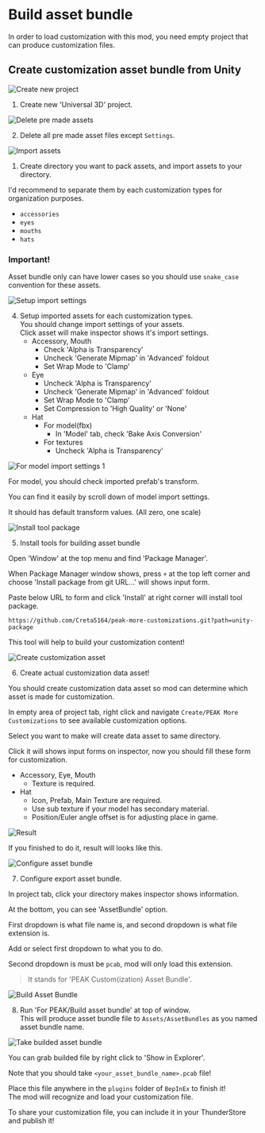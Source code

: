 # Build asset bundle

In order to load customization with this mod, you need empty project that can produce customization files.

## Create customization asset bundle from Unity

![Create new project](./img/build-asset-bundle-1.png)

1. Create new 'Universal 3D' project.

![Delete pre made assets](./img/build-asset-bundle-2.png)

2. Delete all pre made asset files except `Settings`.

![Import assets](./img/build-asset-bundle-3.png)

1. Create directory you want to pack assets, and import assets to your directory.

I'd recommend to separate them by each customization types for organization purposes.
- `accessories`
- `eyes`
- `mouths`
- `hats`

### Important!

Asset bundle only can have lower cases so you should use `snake_case` convention for these assets.

![Setup import settings](./img/build-asset-bundle-4.png)

4. Setup imported assets for each customization types.  
   You should change import settings of your assets.  
   Click asset will make inspector shows it's import settings.
   - Accessory, Mouth
     - Check 'Alpha is Transparency'
     - Uncheck 'Generate Mipmap' in 'Advanced' foldout
     - Set Wrap Mode to 'Clamp'
   - Eye
     - Uncheck 'Alpha is Transparency'
     - Uncheck 'Generate Mipmap' in 'Advanced' foldout
     - Set Wrap Mode to 'Clamp'
     - Set Compression to 'High Quality' or 'None'
   - Hat
     - For model(fbx)
       - In 'Model' tab, check 'Bake Axis Conversion'
     - For textures
       - Uncheck 'Alpha is Transparency'

![For model import settings 1](./img/build-asset-bundle-5.png)

For model, you should check imported prefab's transform.

You can find it easily by scroll down of model import settings.

It should has default transform values. (All zero, one scale)

![Install tool package](./img/build-asset-bundle-6.png)

5. Install tools for building asset bundle

Open 'Window' at the top menu and find 'Package Manager'.

When Package Manager window shows, press `+` at the top left corner
and choose 'Install package from git URL...' will shows input form.

Paste below URL to form and click 'Install' at right corner will install tool package.

```
https://github.com/Creta5164/peak-more-customizations.git?path=unity-package
```

This tool will help to build your customization content!

![Create customization asset](./img/build-asset-bundle-7.gif)

6. Create actual customization data asset!

You should create customization data asset so mod can determine which asset is made for customization.

In empty area of project tab, right click and navigate
`Create/PEAK More Customizations` to see available customization options.

Select you want to make will create data asset to same directory.

Click it will shows input forms on inspector,
now you should fill these form for customization.

- Accessory, Eye, Mouth
  - Texture is required.
- Hat
  - Icon, Prefab, Main Texture are required.
  - Use sub texture if your model has secondary material.
  - Position/Euler angle offset is for adjusting place in game.

![Result](./img/build-asset-bundle-8.png)

If you finished to do it, result will looks like this.

![Configure asset bundle](./img/build-asset-bundle-9.gif)

7. Configure export asset bundle.

In project tab, click your directory makes inspector shows information.

At the bottom, you can see 'AssetBundle' option.

First dropdown is what file name is, and second dropdown is what file extension is.

Add or select first dropdown to what you to do.

Second dropdown is must be `pcab`, mod will only load this extension.

> It stands for 'PEAK Custom(ization) Asset Bundle'.

![Build Asset Bundle](./img/build-asset-bundle-10.png)

8. Run 'For PEAK/Build asset bundle' at top of window.  
   This will produce asset bundle file to `Assets/AssetBundles`
   as you named asset bundle name.

![Take builded asset bundle](./img/build-asset-bundle-11.png)

You can grab builded file by right click to 'Show in Explorer'.

Note that you should take `<your_asset_bundle_name>.pcab` file!

Place this file anywhere in the `plugins` folder of `BepInEx` to finish it!  
The mod will recognize and load your customization file.

To share your customization file, you can include it in your ThunderStore and publish it!
